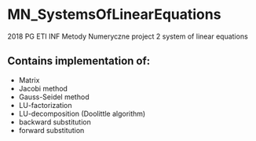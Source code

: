 # MN_SystemsOfLinearEquations   
2018 PG ETI INF Metody Numeryczne project 2 system of linear equations  
## Contains implementation of:   
* Matrix
* Jacobi method
* Gauss-Seidel method
* LU-factorization
* LU-decomposition (Doolittle algorithm)
* backward substitution
* forward substitution
